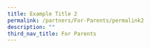 ```yaml
---
title: Example Title 2
permalink: /partners/For-Parents/permalink2
description: ""
third_nav_title: For Parents
---
```

